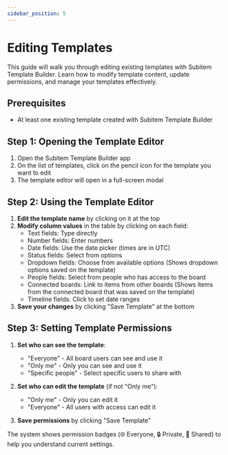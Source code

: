```yaml
---
sidebar_position: 5
---
```


# Editing Templates

This guide will walk you through editing existing templates with Subitem Template Builder. Learn how to modify template content, update permissions, and manage your templates effectively.

## Prerequisites

- At least one existing template created with Subitem Template Builder

## Step 1: Opening the Template Editor

1. Open the Subitem Template Builder app
2. On the list of templates, click on the pencil icon for the template you want to edit
3. The template editor will open in a full-screen modal

## Step 2: Using the Template Editor

1. **Edit the template name** by clicking on it at the top
2. **Modify column values** in the table by clicking on each field:
   - Text fields: Type directly
   - Number fields: Enter numbers
   - Date fields: Use the date picker (times are in UTC)
   - Status fields: Select from options
   - Dropdown fields: Choose from available options (Shows dropdown options saved on the template)
   - People fields: Select from people who has access to the board
   - Connected boards: Link to items from other boards (Shows items from the connected board that was saved on the template)
   - Timeline fields: Click to set date ranges
3. **Save your changes** by clicking "Save Template" at the bottom

## Step 3: Setting Template Permissions

1. **Set who can see the template**:

   - "Everyone" - All board users can see and use it
   - "Only me" - Only you can see and use it
   - "Specific people" - Select specific users to share with

2. **Set who can edit the template** (if not "Only me"):

   - "Only me" - Only you can edit it
   - "Everyone" - All users with access can edit it

3. **Save permissions** by clicking "Save Template"

The system shows permission badges (🌐 Everyone, 🔒 Private, 🔗 Shared) to help you understand current settings.
